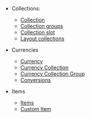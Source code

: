 - Collections:
  - [Collection](Collections/Collection.md)
  - [Collection groups](Collections/CollectionGroup.md)
  - [Collection slot](Collections/CollectionSlot.md)
  - [Layout collections](Collections/LayoutCollection.md)

- Currencies
  - [Currency](Currencies/Currency.md)
  - [Currency Collection](Currencies/CurrencyCollection.md)
  - [Currency Collection Group](Currencies/CurrencyCollectionGroup.md)
  - [Conversions](Currencies/Conversions.md)
  
- Items
  - [Items](Items/Items.md)
  - [Custom Item](Items/CustomItem.md)
